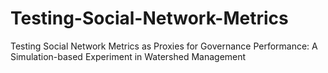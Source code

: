 # Testing-Social-Network-Metrics
Testing Social Network Metrics as Proxies for Governance Performance: A Simulation-based Experiment in Watershed Management
